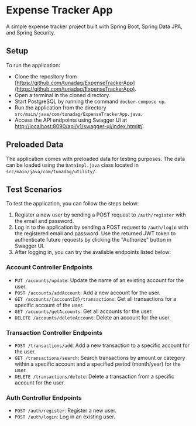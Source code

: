 # Expense Tracker App

A simple expense tracker project built with Spring Boot, Spring Data JPA, and Spring Security.

## Setup

To run the application:
- Clone the repository from [https://github.com/tunadag/ExpenseTrackerApp](https://github.com/tunadag/ExpenseTrackerApp).
- Open a terminal in the cloned directory.
- Start PostgreSQL by running the command `docker-compose up`.
- Run the application from the directory `src/main/java/com/tunadag/ExpenseTrackerApp.java`.
- Access the API endpoints using Swagger UI at [http://localhost:8090/api/v1/swagger-ui/index.html#/](http://localhost:8090/api/v1/swagger-ui/index.html#/).

## Preloaded Data

The application comes with preloaded data for testing purposes. The data can be loaded using the `DataImpl.java` class located in `src/main/java/com/tunadag/utility/`.

## Test Scenarios

To test the application, you can follow the steps below:

1. Register a new user by sending a POST request to `/auth/register` with the email and password.
2. Log in to the application by sending a POST request to `/auth/login` with the registered email and password. Use the returned JWT token to authenticate future requests by clicking the "Authorize" button in Swagger UI.
3. After logging in, you can try the available endpoints listed below:

### Account Controller Endpoints

- `PUT /accounts/update`: Update the name of an existing account for the user.
- `POST /accounts/addAccount`: Add a new account for the user.
- `GET /accounts/{accountId}/transactions`: Get all transactions for a specific account of the user.
- `GET /accounts/getAccounts`: Get all accounts for the user.
- `DELETE /accounts/deleteAccount`: Delete an account for the user.

### Transaction Controller Endpoints

- `POST /transactions/add`: Add a new transaction to a specific account for the user.
- `GET /transactions/search`: Search transactions by amount or category within a specific account and a specified period (month/year) for the user.
- `DELETE /transactions/delete`: Delete a transaction from a specific account for the user.

### Auth Controller Endpoints

- `POST /auth/register`: Register a new user.
- `POST /auth/login`: Log in an existing user.

